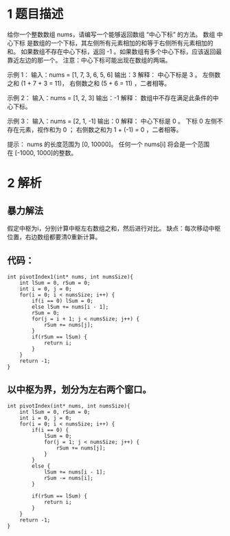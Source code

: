 


# 1 题目描述

给你一个整数数组 nums，请编写一个能够返回数组 “中心下标” 的方法。
数组 中心下标 是数组的一个下标，其左侧所有元素相加的和等于右侧所有元素相加的和。
如果数组不存在中心下标，返回 -1 。如果数组有多个中心下标，应该返回最靠近左边的那一个。
注意：中心下标可能出现在数组的两端。


示例 1：
输入：nums = [1, 7, 3, 6, 5, 6]
输出：3
解释：
中心下标是 3 。
左侧数之和 (1 + 7 + 3 = 11)，
右侧数之和 (5 + 6 = 11) ，二者相等。

示例 2：
输入：nums = [1, 2, 3]
输出：-1
解释：
数组中不存在满足此条件的中心下标。

示例 3：
输入：nums = [2, 1, -1]
输出：0
解释：
中心下标是 0 。
下标 0 左侧不存在元素，视作和为 0 ；
右侧数之和为 1 + (-1) = 0 ，二者相等。
 

提示：
nums 的长度范围为 [0, 10000]。
任何一个 nums[i] 将会是一个范围在 [-1000, 1000]的整数。


# 2 解析

## 暴力解法
假定中枢为i，分别计算中枢左右数组之和，然后进行对比。
缺点：每次移动中枢位置，右边数组都要清0重新计算。
## 代码：
```
int pivotIndex1(int* nums, int numsSize){
    int lSum = 0, rSum = 0;
    int i = 0, j = 0;
    for(i = 0; i < numsSize; i++) {
        if(i == 0) lSum = 0;
        else lSum += nums[i - 1];
        rSum = 0;
        for(j = i + 1; j < numsSize; j++) {
            rSum += nums[j];
        }
        if(rSum == lSum) {
            return i;
        }
    }
    return -1;
}
```

## 以中枢为界，划分为左右两个窗口。
```
int pivotIndex(int* nums, int numsSize){
    int lSum = 0, rSum = 0;
    int i = 0, j = 0;
    for(i = 0; i < numsSize; i++) {
        if(i == 0) { 
			lSum = 0;
			for(j = 1; j < numsSize; j++) {
				rSum += nums[j];
			}
        }
        else {
			lSum += nums[i - 1];
			rSum -= nums[i];
        }
		
		if(rSum == lSum) {
			return i;
		}
    }
    return -1;
}
```